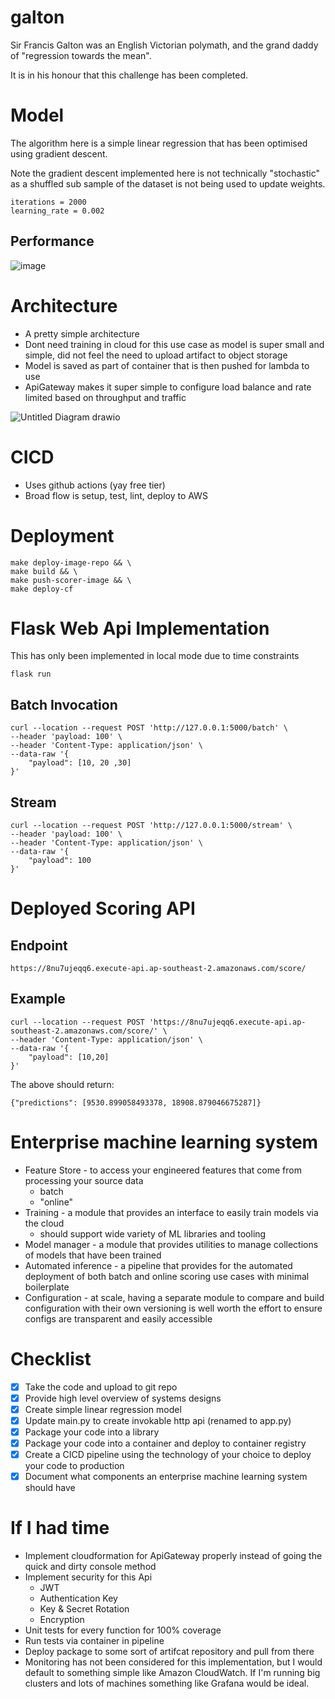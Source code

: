 # galton

Sir Francis Galton was an English Victorian polymath, and the grand daddy of "regression towards the mean".

It is in his honour that this challenge has been completed.

# Model 
The algorithm here is a simple linear regression that has been optimised using gradient descent.

Note the gradient descent implemented here is not technically "stochastic" as a shuffled sub sample of the dataset is not being used to update weights.
```
iterations = 2000
learning_rate = 0.002
```
## Performance

![image](https://user-images.githubusercontent.com/29474816/155529999-6362034a-ff17-4f64-9d4a-20299dc542a1.png)

# Architecture
* A pretty simple architecture
* Dont need training in cloud for this use case as model is super small and simple, did not feel the need to upload artifact to object storage
* Model is saved as part of container that is then pushed for lambda to use
* ApiGateway makes it super simple to configure load balance and rate limited based on throughput and traffic

![Untitled Diagram drawio](https://user-images.githubusercontent.com/29474816/155542063-fbede8aa-6968-41f7-8ef7-5e3b844cd54f.png)


# CICD
* Uses github actions (yay free tier)
* Broad flow is setup, test, lint, deploy to AWS

# Deployment
```
make deploy-image-repo && \
make build && \
make push-scorer-image && \
make deploy-cf
```

# Flask Web Api Implementation
This has only been implemented in local mode due to time constraints
```
flask run
```
## Batch Invocation
```
curl --location --request POST 'http://127.0.0.1:5000/batch' \
--header 'payload: 100' \
--header 'Content-Type: application/json' \
--data-raw '{
    "payload": [10, 20 ,30]
}'
```
## Stream 
```
curl --location --request POST 'http://127.0.0.1:5000/stream' \
--header 'payload: 100' \
--header 'Content-Type: application/json' \
--data-raw '{
    "payload": 100
}'
```

# Deployed Scoring API

## Endpoint
```
https://8nu7ujeqq6.execute-api.ap-southeast-2.amazonaws.com/score/
```
## Example
```
curl --location --request POST 'https://8nu7ujeqq6.execute-api.ap-southeast-2.amazonaws.com/score/' \
--header 'Content-Type: application/json' \
--data-raw '{
    "payload": [10,20]
}'
```
The above should return:
```
{"predictions": [9530.899058493378, 18908.879046675287]}
```
# Enterprise machine learning system
* Feature Store - to access your engineered features that come from processing your source data
    * batch
    * "online"
* Training  - a module that provides an interface to easily train models via the cloud
    * should support wide variety of ML libraries and tooling
* Model manager - a module that provides utilities to manage collections of models that have been trained
* Automated inference - a pipeline that provides for the automated deployment of both batch and online scoring use cases with minimal boilerplate
* Configuration  - at scale, having a separate module to compare and build configuration with their own versioning is well worth the effort to ensure configs are transparent and easily accessible

# Checklist
- [x] Take the code and upload to git repo
- [x] Provide high level overview of systems designs
- [x] Create simple linear regression model
- [x] Update main.py to create invokable http api (renamed to app.py)
- [x] Package your code into a library
- [x] Package your code into a container and deploy to container registry
- [x] Create a CICD pipeline using the technology of your choice to deploy your code to production
- [x] Document what components an enterprise machine learning system should have

# If I had time
* Implement cloudformation for ApiGateway properly instead of going the quick and dirty console method
* Implement security for this Api
    * JWT
    * Authentication Key
    * Key & Secret Rotation
    * Encryption 
* Unit tests for every function for 100% coverage
* Run tests via container in pipeline
* Deploy package to some sort of artifcat repository and pull from there
* Monitoring has not been considered for this implementation, but I would default to something simple like Amazon CloudWatch. If I'm running big clusters and lots of machines something like Grafana would be ideal.